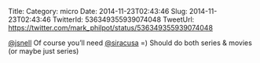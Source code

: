 Title: 
Category: micro
Date: 2014-11-23T02:43:46
Slug: 2014-11-23T02:43:46
TwitterId: 536349355939074048
TweetUrl: https://twitter.com/mark_philpot/status/536349355939074048

[@jsnell](https://twitter.com/jsnell) Of course you’ll need [@siracusa](https://twitter.com/siracusa) =) Should do both series &amp; movies (or maybe just series)